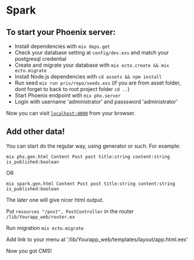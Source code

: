 # Spark


## To start your Phoenix server:

  * Install dependencies with `mix deps.get`
  * Check your database setting at `config/dev.exs` and match your postgresql credential
  * Create and migrate your database with `mix ecto.create && mix ecto.migrate`
  * Install Node.js dependencies with `cd assets && npm install`
  * Run seed `mix run priv/repo/seeds.exs` (if you are from asset folder, dont forget to back to root project folder `cd ..`)
  * Start Phoenix endpoint with `mix phx.server`
  * Login with username 'administrator' and passsword 'administrator'

Now you can visit [`localhost:4000`](http://localhost:4000) from your browser.


## Add other data!
You can start do the regular way, using generator or such. For example:

`mix phx.gen.html Content Post post title:string content:string is_published:boolean`

OR 

`mix spark.gen.html Content Post post title:string content:string is_published:boolean`

The later one will give nicer html output.

Put `resources "/post", PostController` in the router `/lib/Yourapp_web/router.ex`

Run migration `mix ecto.migrate`

Add link to your menu at '/lib/Yourapp_web/templates/layout/app.html.eex'

Now you got CMS!

